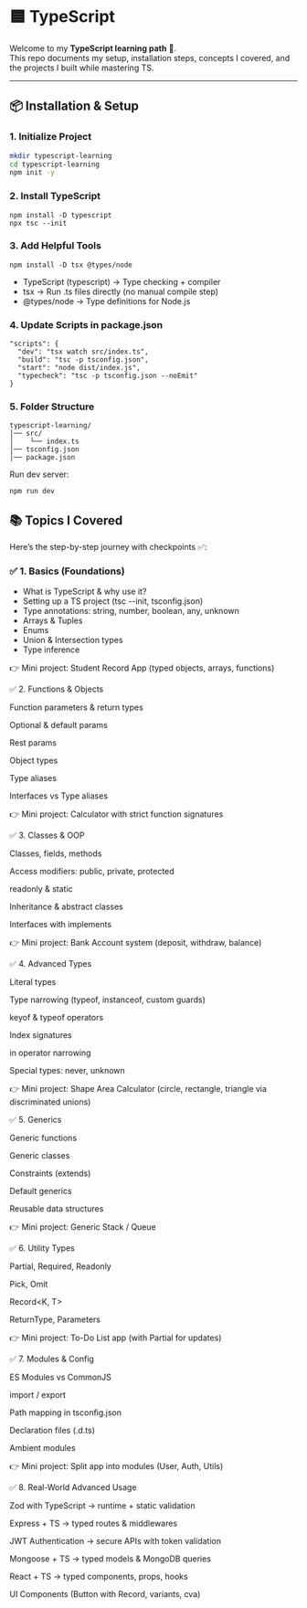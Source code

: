 # 🟦 TypeScript

Welcome to my **TypeScript learning path** 🚀.  
This repo documents my setup, installation steps, concepts I covered, and the projects I built while mastering TS.

---

## 📦 Installation & Setup

### 1. Initialize Project
```bash
mkdir typescript-learning
cd typescript-learning
npm init -y
```
### 2. Install TypeScript
```
npm install -D typescript
npx tsc --init
```

### 3. Add Helpful Tools
```
npm install -D tsx @types/node
```
- TypeScript (typescript) → Type checking + compiler
- tsx → Run .ts files directly (no manual compile step)
- @types/node → Type definitions for Node.js

###  4. Update Scripts in package.json
```
"scripts": {
  "dev": "tsx watch src/index.ts",
  "build": "tsc -p tsconfig.json",
  "start": "node dist/index.js",
  "typecheck": "tsc -p tsconfig.json --noEmit"
}
```
### 5. Folder Structure
```
typescript-learning/
│── src/
│    └── index.ts
│── tsconfig.json
│── package.json
```
Run dev server:
```
npm run dev
```

## 📚 Topics I Covered

Here’s the step-by-step journey with checkpoints ✅:

### ✅ 1. Basics (Foundations)

- What is TypeScript & why use it?
- Setting up a TS project (tsc --init, tsconfig.json)
- Type annotations: string, number, boolean, any, unknown
- Arrays & Tuples
- Enums
- Union & Intersection types
- Type inference

👉 Mini project: Student Record App (typed objects, arrays, functions)

✅ 2. Functions & Objects

Function parameters & return types

Optional & default params

Rest params

Object types

Type aliases

Interfaces vs Type aliases

👉 Mini project: Calculator with strict function signatures

✅ 3. Classes & OOP

Classes, fields, methods

Access modifiers: public, private, protected

readonly & static

Inheritance & abstract classes

Interfaces with implements

👉 Mini project: Bank Account system (deposit, withdraw, balance)

✅ 4. Advanced Types

Literal types

Type narrowing (typeof, instanceof, custom guards)

keyof & typeof operators

Index signatures

in operator narrowing

Special types: never, unknown

👉 Mini project: Shape Area Calculator (circle, rectangle, triangle via discriminated unions)

✅ 5. Generics

Generic functions

Generic classes

Constraints (extends)

Default generics

Reusable data structures

👉 Mini project: Generic Stack / Queue

✅ 6. Utility Types

Partial<T>, Required<T>, Readonly<T>

Pick<T>, Omit<T>

Record<K, T>

ReturnType<T>, Parameters<T>

👉 Mini project: To-Do List app (with Partial for updates)

✅ 7. Modules & Config

ES Modules vs CommonJS

import / export

Path mapping in tsconfig.json

Declaration files (.d.ts)

Ambient modules

👉 Mini project: Split app into modules (User, Auth, Utils)

✅ 8. Real-World Advanced Usage

Zod with TypeScript → runtime + static validation

Express + TS → typed routes & middlewares

JWT Authentication → secure APIs with token validation

Mongoose + TS → typed models & MongoDB queries

React + TS → typed components, props, hooks

UI Components (Button with Record, variants, cva)
```

